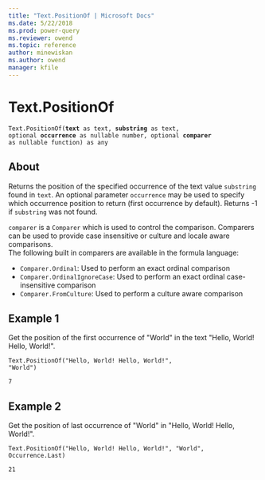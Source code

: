 ```yaml
---
title: "Text.PositionOf | Microsoft Docs"
ms.date: 5/22/2018
ms.prod: power-query
ms.reviewer: owend
ms.topic: reference
author: minewiskan
ms.author: owend
manager: kfile
---
```

# Text.PositionOf
<code>Text.PositionOf(<b>text</b> as text, <b>substring</b> as text, optional <b>occurrence</b> as nullable number, optional <b>comparer</b> as nullable function) as any</code>

## About
Returns the position of the specified occurrence of the text value <code>substring</code> found in <code>text</code>. An optional parameter <code>occurrence</code> may be used to specify which occurrence position to return (first occurrence by default). Returns -1 if <code>substring</code> was not found. <div> <code>comparer</code> is a <code>Comparer</code> which is used to control the comparison. Comparers can be used to provide case insensitive or culture and locale aware comparisons. </div> <div> The following built in comparers are available in the formula language: </div> <ul> <li><code>Comparer.Ordinal</code>: Used to perform an exact ordinal comparison</li> <li><code>Comparer.OrdinalIgnoreCase</code>: Used to perform an exact ordinal case-insensitive comparison</li> <li> <code>Comparer.FromCulture</code>: Used to perform a culture aware comparison</li> </ul>

## Example 1
Get the position of the first occurrence of "World" in the text "Hello, World! Hello, World!".

<code>Text.PositionOf("Hello, World! Hello, World!", "World")</code>

<code>7</code>

## Example 2
Get the position of last occurrence of "World" in "Hello, World! Hello, World!".

<code>Text.PositionOf("Hello, World! Hello, World!", "World", Occurrence.Last)</code>

<code>21</code>